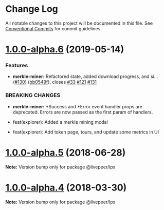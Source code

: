 # Change Log

All notable changes to this project will be documented in this file.
See [Conventional Commits](https://conventionalcommits.org) for commit guidelines.

# [1.0.0-alpha.6](https://github.com/livepeer/livepeerjs/compare/v1.0.0-alpha.5...v1.0.0-alpha.6) (2019-05-14)

### Features

- **merkle-miner:** Refactored state, added download progress, and si… ([#130](https://github.com/livepeer/livepeerjs/issues/130)) ([bb0549f](https://github.com/livepeer/livepeerjs/commit/bb0549f)), closes [#33](https://github.com/livepeer/livepeerjs/issues/33) [#121](https://github.com/livepeer/livepeerjs/issues/121) [#131](https://github.com/livepeer/livepeerjs/issues/131)

### BREAKING CHANGES

- **merkle-miner:** *Success and *Error event handler props are deprecated. Errors are now passed as
  the first param of handlers.

- feat(explorer): Added a merkle mining modal

- feat(explorer): Add token page, tours, and update some metrics in UI

<a name="1.0.0-alpha.5"></a>

# [1.0.0-alpha.5](https://github.com/livepeer/livepeerjs/compare/v1.0.0-alpha.4...v1.0.0-alpha.5) (2018-06-28)

**Note:** Version bump only for package @livepeer/lpx

<a name="1.0.0-alpha.4"></a>

# [1.0.0-alpha.4](https://github.com/livepeer/livepeerjs/compare/v1.0.0-alpha.3...v1.0.0-alpha.4) (2018-03-30)

**Note:** Version bump only for package @livepeer/lpx
